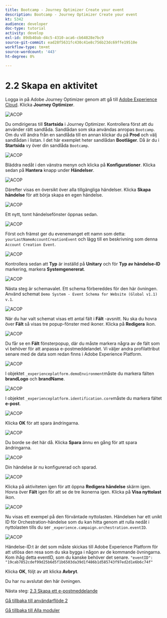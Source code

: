 ```yaml
---
title: Bootcamp - Journey Optimizer Create your event
description: Bootcamp - Journey Optimizer Create your event
kt: 5342
audience: developer
doc-type: tutorial
activity: develop
exl-id: 89db40ab-d4c5-4310-aca6-cb64828e7bc9
source-git-commit: ead28f5631fc430c41e8c756b23dc69ffe19510e
workflow-type: tm+mt
source-wordcount: '443'
ht-degree: 0%

---
```


# 2.2 Skapa en aktivitet

Logga in på Adobe Journey Optimizer genom att gå till [Adobe Experience Cloud](https://experience.adobe.com). Klicka **Journey Optimizer**.

![ACOP](./images/acophome.png)

Du omdirigeras till **Startsida**  i Journey Optimizer. Kontrollera först att du använder rätt sandlåda. Sandlådan som ska användas anropas `Bootcamp`. Om du vill ändra från en sandlåda till en annan klickar du på **Prod** och välj sandlådan i listan. I det här exemplet heter sandlådan **Bootläger**. Då är du i **Startsida** vy över din sandlåda `Bootcamp`.

![ACOP](./images/acoptriglp.png)

Bläddra nedåt i den vänstra menyn och klicka på **Konfigurationer**. Klicka sedan på **Hantera** knapp under **Händelser**.

![ACOP](./images/acopmenu.png)

Därefter visas en översikt över alla tillgängliga händelser. Klicka **Skapa händelse** för att börja skapa en egen händelse.

![ACOP](./images/emptyevent.png)

Ett nytt, tomt händelsefönster öppnas sedan.

![ACOP](./images/emptyevent1.png)

Först och främst ger du evenemanget ett namn som detta: `yourLastNameAccountCreationEvent` och lägg till en beskrivning som denna `Account Creation Event`.

![ACOP](./images/eventdescription.png)

Kontrollera sedan att **Typ** är inställd på **Unitary** och för **Typ av händelse-ID** markering, markera **Systemgenererat**.

![ACOP](./images/eventidtype.png)

Nästa steg är schemavalet. Ett schema förbereddes för den här övningen. Använd schemat `Demo System - Event Schema for Website (Global v1.1) v.1`.

![ACOP](./images/eventschema.png)

När du har valt schemat visas ett antal fält i **Fält** -avsnitt. Nu ska du hovra över **Fält** så visas tre popup-fönster med ikoner. Klicka på **Redigera** ikon.

![ACOP](./images/eventpayload.png)

Du får se en **Fält** fönsterpopup, där du måste markera några av de fält som vi behöver för att anpassa e-postmeddelandet.  Vi väljer andra profilattribut senare med de data som redan finns i Adobe Experience Platform.

![ACOP](./images/eventfields.png)

I objektet `_experienceplatform.demoEnvironment`måste du markera fälten **brandLogo** och **brandName**.

![ACOP](./images/eventpayloadbr.png)

I objektet `_experienceplatform.identification.core`måste du markera fältet **e-post**.

![ACOP](./images/eventpayloadbrid.png)

Klicka **OK** för att spara ändringarna.

![ACOP](./images/saveok.png)

Du borde se det här då. Klicka **Spara** ännu en gång för att spara ändringarna.

![ACOP](./images/eventsave.png)

Din händelse är nu konfigurerad och sparad.

![ACOP](./images/eventdone.png)

Klicka på aktiviteten igen för att öppna **Redigera händelse** skärm igen. Hovra över **Fält** igen för att se de tre ikonerna igen. Klicka på **Visa nyttolast** ikon.

![ACOP](./images/viewevent.png)

Nu visas ett exempel på den förväntade nyttolasten.
Händelsen har ett unikt ID för Orchestration-händelse som du kan hitta genom att rulla nedåt i nyttolasten tills du ser `_experience.campaign.orchestration.eventID`.

![ACOP](./images/payloadeventID.png)

Händelse-ID:t är det som måste skickas till Adobe Experience Platform för att utlösa den resa som du ska bygga i någon av de kommande övningarna. Kom ihåg detta eventID, som du kanske behöver det senare.
`"eventID": "19cab7852cdef99d25b6d5f1b6503da39d1f486b1d585743f97ed2d1e6b6c74f"`

Klicka **OK**, följt av att klicka **Avbryt**.

Du har nu avslutat den här övningen.

Nästa steg: [2.3 Skapa ett e-postmeddelande](./ex3.md)

[Gå tillbaka till användarflöde 2](./uc2.md)

[Gå tillbaka till Alla moduler](../../overview.md)
